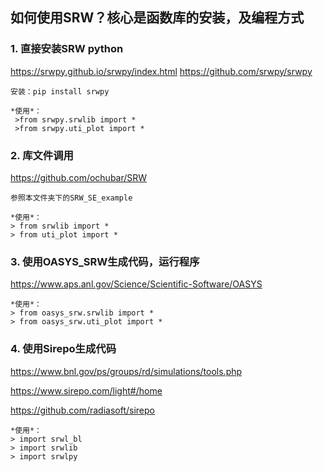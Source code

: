 ## 如何使用SRW？核心是函数库的安装，及编程方式

### 1. 直接安装SRW python

   <https://srwpy.github.io/srwpy/index.html>
   <https://github.com/srwpy/srwpy>

    安装：pip install srwpy

    *使用*：
     >from srwpy.srwlib import *
     >from srwpy.uti_plot import *


### 2. 库文件调用

   <https://github.com/ochubar/SRW>

    参照本文件夹下的SRW_SE_example

    *使用*：
    > from srwlib import *
    > from uti_plot import *


### 3. 使用OASYS_SRW生成代码，运行程序

<https://www.aps.anl.gov/Science/Scientific-Software/OASYS>
   
    *使用*：
    > from oasys_srw.srwlib import *
    > from oasys_srw.uti_plot import *

### 4. 使用Sirepo生成代码

 <https://www.bnl.gov/ps/groups/rd/simulations/tools.php>

 <https://www.sirepo.com/light#/home>

 <https://github.com/radiasoft/sirepo>

    *使用*：
    > import srwl_bl
    > import srwlib
    > import srwlpy
